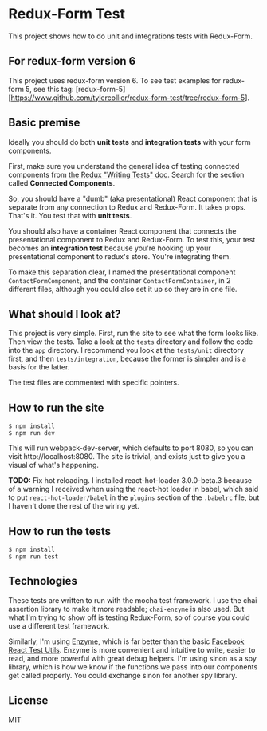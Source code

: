 # Redux-Form Test

This project shows how to do unit and integrations tests with Redux-Form.

## For redux-form version 6

This project uses redux-form version 6. To see test examples for redux-form 5, see this tag: [redux-form-5][https://www.github.com/tylercollier/redux-form-test/tree/redux-form-5].

## Basic premise

Ideally you should do both **unit tests** and **integration tests** with your form components.

First, make sure you understand the general idea of testing connected components from [the Redux "Writing Tests" doc](http://redux.js.org/docs/recipes/WritingTests.html). Search for the section called **Connected Components**.

So, you should have a "dumb" (aka presentational) React component that is separate from any connection to Redux and Redux-Form. It takes props. That's it. You test that with **unit tests**.

You should also have a container React component that connects the presentational component to Redux and Redux-Form. To test this, your test becomes an **integration test** because you're hooking up your presentational component to redux's store. You're integrating them.

To make this separation clear, I named the presentational component `ContactFormComponent`, and the container `ContactFormContainer`, in 2 different files, although you could also set it up so they are in one file.

## What should I look at?

This project is very simple. First, run the site to see what the form looks like. Then view the tests. Take a look at the `tests` directory and follow the code into the `app` directory. I recommend you look at the `tests/unit` directory first, and then `tests/integration`, because the former is simpler and is a basis for the latter.

The test files are commented with specific pointers.

## How to run the site

```
$ npm install
$ npm run dev
```

This will run webpack-dev-server, which defaults to port 8080, so you can visit http://localhost:8080. The site is trivial, and exists just to give you a visual of what's happening.

**TODO:** Fix hot reloading. I installed react-hot-loader 3.0.0-beta.3 because of a warning I received when using the react-hot loader in babel, which said to put `react-hot-loader/babel` in the `plugins` section of the `.babelrc` file, but I haven't done the rest of the wiring yet.

## How to run the tests

```
$ npm install
$ npm run test
```

## Technologies

These tests are written to run with the mocha test framework. I use the chai assertion library to make it more readable; `chai-enzyme` is also used. But what I'm trying to show off is testing Redux-Form, so of course you could use a different test framework.

Similarly, I'm using [Enzyme](http://airbnb.io/enzyme/), which is far better than the basic [Facebook React Test Utils](https://facebook.github.io/react/docs/test-utils.html). Enzyme is more convenient and intuitive to write, easier to read, and more powerful with great debug helpers. I'm using sinon as a spy library, which is how we know if the functions we pass into our components get called properly. You could exchange sinon for another spy library.

## License

MIT